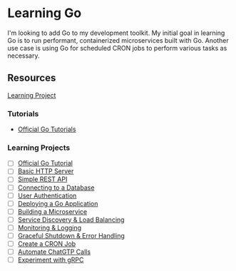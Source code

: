 # Learning Go

I'm looking to add Go to my development toolkit. My initial goal in learning Go is to run performant, containerized microservices built with Go. Another use case is using Go for scheduled CRON jobs to perform various tasks as necessary.

## Resources

[Learning Project](https://github.com/users/craigmcampbell/projects/4/views/1)

### Tutorials
- [Official Go Tutorials](https://go.dev/doc/tutorial/)

### Learning Projects

- [ ] [Official Go Tutorial](https://github.com/craigmcampbell/learning-go/issues/13)
- [ ] [Basic HTTP Server](https://github.com/craigmcampbell/learning-go/issues/1)
- [ ] [Simple REST API](https://github.com/craigmcampbell/learning-go/issues/2)
- [ ] [Connecting to a Database](https://github.com/craigmcampbell/learning-go/issues/3)
- [ ] [User Authentication](https://github.com/craigmcampbell/learning-go/issues/4)
- [ ] [Deploying a Go Application](https://github.com/craigmcampbell/learning-go/issues/5)
- [ ] [Building a Microservice](https://github.com/craigmcampbell/learning-go/issues/6)
- [ ] [Service Discovery & Load Balancing](https://github.com/craigmcampbell/learning-go/issues/7)
- [ ] [Monitoring & Logging](https://github.com/craigmcampbell/learning-go/issues/8)
- [ ] [Graceful Shutdown & Error Handling](https://github.com/craigmcampbell/learning-go/issues/9)
- [ ] [Create a CRON Job](https://github.com/craigmcampbell/learning-go/issues/10)
- [ ] [Automate ChatGTP Calls](https://github.com/craigmcampbell/learning-go/issues/11)
- [ ] [Experiment with gRPC](https://github.com/craigmcampbell/learning-go/issues/12)
